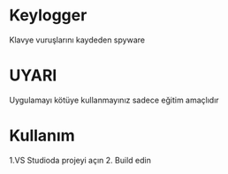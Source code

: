 # Keylogger
Klavye vuruşlarını kaydeden spyware
# UYARI
Uygulamayı kötüye kullanmayınız sadece eğitim amaçlıdır
# Kullanım
1.VS Studioda projeyi açın
2. Build edin
